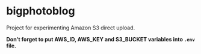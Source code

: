 bigphotoblog
============

Project for experimenting Amazon S3 direct upload.

**Don't forget to put AWS_ID, AWS_KEY and S3_BUCKET variables into ```.env``` file.**
